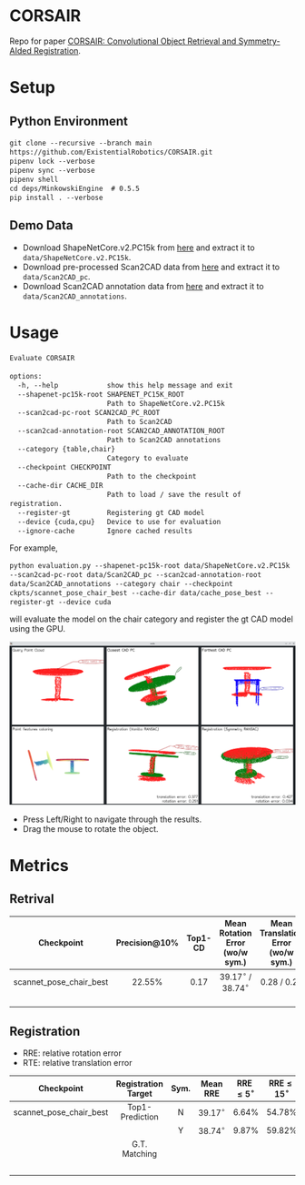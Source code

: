 CORSAIR
=======

Repo for paper [CORSAIR: Convolutional Object Retrieval and Symmetry-AIded Registration](https://ieeexplore.ieee.org/document/9636347).

# Setup

## Python Environment

```shell
git clone --recursive --branch main https://github.com/ExistentialRobotics/CORSAIR.git
pipenv lock --verbose
pipenv sync --verbose
pipenv shell
cd deps/MinkowskiEngine  # 0.5.5
pip install . --verbose
```

## Demo Data

- Download ShapeNetCore.v2.PC15k from [here](https://drive.google.com/file/d/1myIBzh8_Ja5gXoz6MiSAaZWXe4BQ68yB/view?usp=sharing) and extract it to `data/ShapeNetCore.v2.PC15k`.
- Download pre-processed Scan2CAD data from [here](https://drive.google.com/file/d/1dOR4Y13rBxmxS-sIF97eMWnjf81Toaqd/view?usp=sharing) and extract it to `data/Scan2CAD_pc`.
- Download Scan2CAD annotation data from [here](https://drive.google.com/file/d/1zPajN8FyOJtdLNdam_Dtw9SHmq5GaVs9/view?usp=sharing) and extract it to `data/Scan2CAD_annotations`.

# Usage

```text
Evaluate CORSAIR

options:
  -h, --help            show this help message and exit
  --shapenet-pc15k-root SHAPENET_PC15K_ROOT
                        Path to ShapeNetCore.v2.PC15k
  --scan2cad-pc-root SCAN2CAD_PC_ROOT
                        Path to Scan2CAD
  --scan2cad-annotation-root SCAN2CAD_ANNOTATION_ROOT
                        Path to Scan2CAD annotations
  --category {table,chair}
                        Category to evaluate
  --checkpoint CHECKPOINT
                        Path to the checkpoint
  --cache-dir CACHE_DIR
                        Path to load / save the result of registration.
  --register-gt         Registering gt CAD model
  --device {cuda,cpu}   Device to use for evaluation
  --ignore-cache        Ignore cached results
```

For example,
```shell
python evaluation.py --shapenet-pc15k-root data/ShapeNetCore.v2.PC15k --scan2cad-pc-root data/Scan2CAD_pc --scan2cad-annotation-root data/Scan2CAD_annotations --category chair --checkpoint ckpts/scannet_pose_chair_best --cache-dir data/cache_pose_best --register-gt --device cuda
```
will evaluate the model on the chair category and register the gt CAD model using the GPU.

![](assets/gui.png)

- Press Left/Right to navigate through the results.
- Drag the mouse to rotate the object.

# Metrics

## Retrival
|       Checkpoint        | Precision@10% | Top1-CD | Mean Rotation Error (wo/w sym.) | Mean Translation Error (wo/w sym.) |
| :---------------------: | :-----------: | :-----: | :-----------------------------: | :--------------------------------: |
| scannet_pose_chair_best |    22.55%     |  0.17   |  $39.17^\circ$ / $38.74^\circ$  |            0.28 / 0.27             |
|                         |               |         |                                 |                                    |
|                         |               |         |                                 |                                    |
|                         |               |         |                                 |                                    |
|                         |               |         |                                 |                                    |

## Registration
- RRE: relative rotation error
- RTE: relative translation error

|       Checkpoint        | Registration Target | Sym.  |   Mean RRE    | RRE$\le 5^\circ$ | RRE$\le 15^\circ$ | RRE$\le 45^\circ$ | Mean RTE | RTE$\le 0.02$ | RTE$\le 0.05$ | RTE$\le 0.10$ | RTE$\le 0.15$ |
| :---------------------: | :-----------------: | :---: | :-----------: | :--------------: | :---------------: | :---------------: | :------: | :-----------: | :-----------: | :-----------: | :-----------: |
| scannet_pose_chair_best |   Top1-Prediction   |   N   | $39.17^\circ$ |      6.64%       |      54.78%       |      80.36%       |   0.28   |     0.20%     |     3.93%     |    20.95%     |    43.61%     |
|                         |                     |   Y   | $38.74^\circ$ |      9.87%       |      59.82%       |      81.17%       |   0.27   |     0.30%     |     4.53%     |    23.36%     |    47.33%     |
|                         |    G.T. Matching    |       |               |                  |                   |                   |          |               |               |               |               |
|                         |                     |       |               |                  |                   |                   |          |               |               |               |               |
|                         |                     |       |               |                  |                   |                   |          |               |               |               |               |
|                         |                     |       |               |                  |                   |                   |          |               |               |               |               |
|                         |                     |       |               |                  |                   |                   |          |               |               |               |               |
|                         |                     |       |               |                  |                   |                   |          |               |               |               |               |
